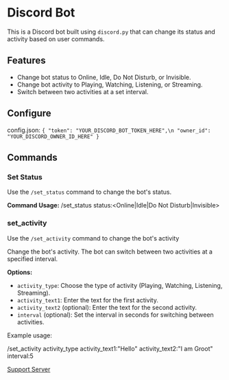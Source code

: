 # Discord Bot

This is a Discord bot built using `discord.py` that can change its status and activity based on user commands.

## Features

- Change bot status to Online, Idle, Do Not Disturb, or Invisible.
- Change bot activity to Playing, Watching, Listening, or Streaming.
- Switch between two activities at a set interval.


## Configure

config.json:
`
{
    "token": "YOUR_DISCORD_BOT_TOKEN_HERE",\n
    "owner_id": "YOUR_DISCORD_OWNER_ID_HERE"
}
`
## Commands

### Set Status

Use the `/set_status` command to change the bot's status.

**Command Usage:**
/set_status status:<Online|Idle|Do Not Disturb|Invisible>

### set_activity

Use the `/set_activity` command to change the bot's activity

Change the bot's activity. The bot can switch between two activities at a specified interval.

**Options:**
- `activity_type`: Choose the type of activity (Playing, Watching, Listening, Streaming).
- `activity_text1`: Enter the text for the first activity.
- `activity_text2` (optional): Enter the text for the second activity.
- `interval` (optional): Set the interval in seconds for switching between activities.

Example usage:

/set_activity activity_type
activity_text1:"Hello" activity_text2:"I am Groot" interval:5

[Support Server](https://discord.gg/HAyAe387Tk)
